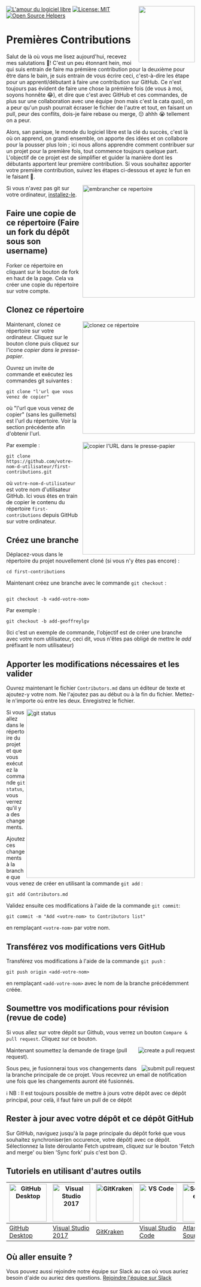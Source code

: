 [![L'amour du logiciel libre](https://badges.frapsoft.com/os/v1/open-source.svg?v=103)](https://github.com/ellerbrock/open-source-badges/)
[<img align="right" width="150" src="https://firstcontributions.github.io/assets/Readme/join-slack-team.png">](https://join.slack.com/t/firstcontributors/shared_invite/zt-1hg51qkgm-Xc7HxhsiPYNN3ofX2_I8FA)
[![License: MIT](https://img.shields.io/badge/License-MIT-green.svg)](https://opensource.org/licenses/MIT)
[![Open Source Helpers](https://www.codetriage.com/roshanjossey/first-contributions/badges/users.svg)](https://www.codetriage.com/roshanjossey/first-contributions)


# Premières Contributions

Salut de là où vous me lisez aujourd'hui, recevez mes salutations 🤗!
C'est un peu étonnant hein, moi qui suis entrain de faire ma prémière contribution pour la deuxième pour être dans le bain, je suis entrain de vous écrire ceci, c'est-à-dire les étape pour un apprenti/débutant à faire une contribution sur GitHub. Ce n'est toujours pas évident de faire une chose la prémière fois (de vous à moi, soyons honnête 😂), et dire que c'est avec GitHub et ces commandes, de plus sur une collaboration avec une équipe (non mais c'est la cata quoi), on a peur qu'un push pourrait écraser le fichier de l'autre et tout, en faisant un pull, peur des conflits, dois-je faire rebase ou merge, 😔 ahhh 😭 tellement on a peur.

Alors, san panique, le monde du logiciel libre est la clé du succès, c'est là où on apprend, on grandi ensemble, on apporte des idées et on collabore pour la pousser plus loin ; ici nous allons apprendre comment contribuer sur un projet pour la première fois, tout commence toujours quelque part. L'objectif de ce projet est de simplifier et guider la manière dont les débutants apportent leur première contribution. Si vous souhaitez apporter votre première contribution, suivez les étapes ci-dessous et ayez le fun en le faisant 🚀.

<img align="right" width="300" src="https://firstcontributions.github.io/assets/Readme/fork.png" alt="embrancher ce repertoire" />

Si vous n'avez pas git sur votre ordinateur, [installez-le]( https://help.github.com/articles/set-up-git/ ).

## Faire une copie de ce répertoire (Faire un fork du dépôt sous son username)

Forker ce répertoire en cliquant sur le bouton de fork en haut de la page.
Cela va créer une copie du répertoire sur votre compte.

## Clonez ce répertoire

<img align="right" width="300" src="https://firstcontributions.github.io/assets/Readme/clone.png" alt="clonez ce répertoire" />

Maintenant, clonez ce répertoire sur votre ordinateur. Cliquez sur le bouton clone puis cliquez sur l'icone *copier dans le presse-papier*.

Ouvrez un invite de commande et exécutez les commandes git suivantes :

```
git clone "l'url que vous venez de copier"
```

où "l'url que vous venez de copier" (sans les guillemets) est l'url du répertoire. Voir la section précédente afin d'obtenir l'url.

<img align="right" width="300" src="https://firstcontributions.github.io/assets/Readme/copy-to-clipboard.png" alt="copier l'URL dans le presse-papier" />

Par exemple :
```
git clone https://github.com/votre-nom-d-utilisateur/first-contributions.git
```

où `votre-nom-d-utilisateur` est votre nom d'utilisateur GitHub. Ici vous êtes en train de copier le contenu du répertoire `first-contributions` depuis GitHub sur votre ordinateur.

## Créez une branche

Déplacez-vous dans le répertoire du projet nouvellement cloné (si vous n'y êtes pas encore) :

```
cd first-contributions
```
Maintenant créez une branche avec le commande `git checkout` :
```

git checkout -b <add-votre-nom>
```

Par exemple :
```
git checkout -b add-geoffreylgv
```
(Ici c'est un exemple de commande, l'objectif est de créer une branche avec votre nom utilisateur, ceci dit, vous n'êtes pas obligé de mettre le *add* préfixant le nom utilisateur)

## Apporter les modifications nécessaires et les valider

Ouvrez maintenant le fichier `Contributors.md` dans un éditeur de texte et ajoutez-y votre nom. Ne l'ajoutez pas au début ou à la fin du fichier. Mettez-le n'importe où entre les deux. Enregistrez le fichier.

<img align="right" width="450" src="https://firstcontributions.github.io/assets/Readme/git-status.png" alt="git status" />

Si vous allez dans le répertoire du projet et que vous exécutez la commande `git status`, vous verrez qu'il y a des changements.

Ajoutez ces changements à la branche que vous venez de créer en utilisant la commande `git add` :

```
git add Contributors.md
```

Validez ensuite ces modifications à l'aide de la commande `git commit`:
```
git commit -m "Add <votre-nom> to Contributors list"
```

en remplaçant `<votre-nom>` par votre nom.

## Transférez vos modifications vers GitHub

Transférez vos modifications à l'aide de la commande `git push` :

```
git push origin <add-votre-nom>
```

en remplaçant `<add-votre-nom>` avec le nom de la branche précédemment créée.

## Soumettre vos modifications pour révision (revue de code)

Si vous allez sur votre dépôt sur Github, vous verrez un bouton  `Compare & pull request`.  Cliquez sur ce bouton.

<img style="float: right;" src="https://firstcontributions.github.io/assets/Readme/compare-and-pull.png" alt="create a pull request" />

Maintenant soumettez la demande de tirage (pull request).

<img style="float: right;" src="https://firstcontributions.github.io/assets/Readme/submit-pull-request.png" alt="submit pull request" />

Sous peu, je fusionnerai tous vos changements dans la branche principale de ce projet. Vous recevrez un email de notification une fois que les changements auront été fusionnés.

ℹ️ NB : Il est toujours possible de mettre à jours votre dépôt avec ce dépôt principal, pour celà, il faut faire un pull de ce dépôt

## Rester à jour avec votre dépôt et ce dépôt GitHub

Sur GitHub, naviguez jusqu'à la page principale du dépôt forké que vous souhaitez synchroniser(en occurence, votre dépôt) avec ce dépôt. Sélectionnez la liste déroulante Fetch upstream, cliquez sur le bouton 'Fetch and merge' ou bien 'Sync fork' puis c'est bon 😉.

## Tutoriels en utilisant d'autres outils


| <a href="../gui-tool-tutorials/github-desktop-tutorial.md"><img alt="GitHub Desktop" src="https://desktop.github.com/images/desktop-icon.svg" width="100"></a> | <a href="../gui-tool-tutorials/github-windows-vs2017-tutorial.md"><img alt="Visual Studio 2017" src="https://upload.wikimedia.org/wikipedia/commons/c/cd/Visual_Studio_2017_Logo.svg" width="100"></a> | <a href="../gui-tool-tutorials/gitkraken-tutorial.md"><img alt="GitKraken" src="https://firstcontributions.github.io/assets/gui-tool-tutorials/gitkraken-tutorial/gk-icon.png" width="100"></a> | <a href="../gui-tool-tutorials/github-windows-vs-code-tutorial.md"><img alt="VS Code" src="https://upload.wikimedia.org/wikipedia/commons/2/2d/Visual_Studio_Code_1.18_icon.svg" width=100></a> | <a href="../gui-tool-tutorials/sourcetree-macos-tutorial.md"><img alt="Sourcetree App" src="https://wac-cdn.atlassian.com/dam/jcr:81b15cde-be2e-4f4a-8af7-9436f4a1b431/Sourcetree-icon-blue.svg" width=100></a> | <a href="../gui-tool-tutorials/github-windows-intellij-tutorial.md"><img alt="IntelliJ IDEA" src="https://upload.wikimedia.org/wikipedia/commons/thumb/9/9c/IntelliJ_IDEA_Icon.svg/512px-IntelliJ_IDEA_Icon.svg.png" width=100></a> |
| --- | --- | --- | --- | --- | --- |
| [GitHub Desktop](../gui-tool-tutorials/github-desktop-tutorial.md) | [Visual Studio 2017](../gui-tool-tutorials/github-windows-vs2017-tutorial.md) | [GitKraken](../gui-tool-tutorials/gitkraken-tutorial.md) | [Visual Studio Code](../gui-tool-tutorials/github-windows-vs-code-tutorial.md) | [Atlassian Sourcetree](../gui-tool-tutorials/sourcetree-macos-tutorial.md) | [IntelliJ IDEA](../gui-tool-tutorials/github-windows-intellij-tutorial.md) |

## Où aller ensuite ?

Vous pouvez aussi rejoindre notre équipe sur Slack au cas où vous auriez besoin d'aide ou auriez des questions.  [Rejoindre l'équipe sur  Slack](https://join.slack.com/t/firstcontributors/shared_invite/zt-1hg51qkgm-Xc7HxhsiPYNN3ofX2_I8FA)

